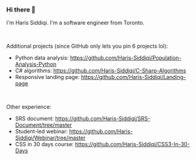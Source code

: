 ### Hi there 👋

<p>I'm Haris Siddiqi. I'm a software engineer from Toronto.</p>

<br />

Additional projects (since GitHub only lets you pin 6 projects lol):
- Python data analysis: https://github.com/Haris-Siddiqi/Population-Analysis-Python
- C# algorithms: https://github.com/Haris-Siddiqi/C-Sharp-Algorithms
- Responsive landing page: https://github.com/Haris-Siddiqi/Landing-page

<br />

Other experience:
- SRS document: https://github.com/Haris-Siddiqi/SRS-Document/tree/master
- Student-led webinar: https://github.com/Haris-Siddiqi/Webinar/tree/master
- CSS in 30 days course: https://github.com/Haris-Siddiqi/CSS3-In-30-Days
